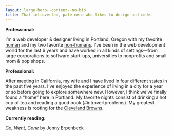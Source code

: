 ```yaml
---
layout: large-hero--content--no-bio
title: That introverted, pale nerd who likes to design and code.
---
```


<p class="margin-top-none">
  <strong>
    Professional:
  </strong>
</p>
<p class="margin-top-none">
  I’m a web developer &amp; designer living in Portland, Oregon with my favorite <a href="https://www.sparks-of-art.com">human</a> and my two favorite <a href="https://www.instagram.com/p/wm-FsonqsK/?taken-by=jacobrokaw">non-humans</a>. I’ve been in the web development world for the last 6 years and have worked in all kinds of settings—from large corporations to software start-ups, universities to nonprofits and small mom & pop shops.
</p>
<p>
  <strong>
    Professional:
  </strong>
</p>
<p class="margin-top-none">
   After meeting in California, my wife and I have lived in four different states in the past five years. I’ve enjoyed the experience of living in a city for a year or so before going to explore somewhere new. However, I think we’ve finally found a “home” here in Portland. My favorite nights consist of drinking a hot cup of tea and reading a good book (#introvertproblems). My greatest weakness is rooting for the <a href="/did-the-browns-win">Cleveland Browns</a>.
</p>
<p>
  <strong>
    Currently reading:
  </strong>
</p>
<p class="margin-top-none">
  <em><a href="https://www.amazon.com/Go-Went-Gone-Jenny-Erpenbeck/dp/0811225941/ref=sr_1_1?ie=UTF8&qid=1525802067&sr=8-1&keywords=Go%2C+Went%2C+Gone" target="_blank">
    Go, Went, Gone</a></em>
by Jenny Erpenbeck
</p>
